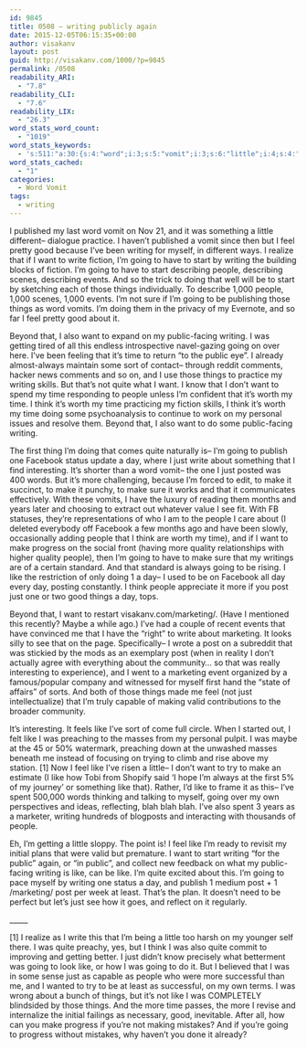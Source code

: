 ```yaml
---
id: 9845
title: 0508 – writing publicly again
date: 2015-12-05T06:15:35+00:00
author: visakanv
layout: post
guid: http://visakanv.com/1000/?p=9845
permalink: /0508
readability_ARI:
  - "7.8"
readability_CLI:
  - "7.6"
readability_LIX:
  - "26.3"
word_stats_word_count:
  - "1019"
word_stats_keywords:
  - 's:511:"a:30:{s:4:"word";i:3;s:5:"vomit";i:3;s:6:"little";i:4;s:4:"feel";i:5;s:4:"good";i:4;s:7:"writing";i:9;s:4:"want";i:9;s:5:"write";i:4;s:7:"fiction";i:3;s:5:"going";i:12;s:5:"start";i:4;s:10:"describing";i:3;s:6:"people";i:9;s:6:"events";i:3;s:6:"things";i:7;s:4:"sure";i:3;s:6:"public";i:6;s:6:"facing";i:3;s:4:"time";i:7;s:5:"worth";i:4;s:5:"think";i:5;s:8:"facebook";i:3;s:4:"just";i:7;s:11:"interesting";i:3;s:4:"make";i:7;s:8:"progress";i:3;s:4:"like";i:12;s:4:"post";i:5;s:9:"marketing";i:4;s:4:"blah";i:3;}";'
word_stats_cached:
  - "1"
categories:
  - Word Vomit
tags:
  - writing
---
```

I published my last word vomit on Nov 21, and it was something a little different– dialogue practice. I haven&#8217;t published a vomit since then but I feel pretty good because I&#8217;ve been writing for myself, in different ways. I realize that if I want to write fiction, I&#8217;m going to have to start by writing the building blocks of fiction. I&#8217;m going to have to start describing people, describing scenes, describing events. And so the trick to doing that well will be to start by sketching each of those things individually. To describe 1,000 people, 1,000 scenes, 1,000 events. I&#8217;m not sure if I&#8217;m going to be publishing those things as word vomits. I&#8217;m doing them in the privacy of my Evernote, and so far I feel pretty good about it.

Beyond that, I also want to expand on my public-facing writing. I was getting tired of all this endless introspective navel-gazing going on over here. I&#8217;ve been feeling that it&#8217;s time to return &#8220;to the public eye&#8221;. I already almost-always maintain some sort of contact– through reddit comments, hacker news comments and so on, and I use those things to practice my writing skills. But that&#8217;s not quite what I want. I know that I don&#8217;t want to spend my time responding to people unless I&#8217;m confident that it&#8217;s worth my time. I think it&#8217;s worth my time practicing my fiction skills, I think it&#8217;s worth my time doing some psychoanalysis to continue to work on my personal issues and resolve them. Beyond that, I also want to do some public-facing writing. 

The first thing I&#8217;m doing that comes quite naturally is– I&#8217;m going to publish one Facebook status update a day, where I just write about something that I find interesting. It&#8217;s shorter than a word vomit– the one I just posted was 400 words. But it&#8217;s more challenging, because I&#8217;m forced to edit, to make it succinct, to make it punchy, to make sure it works and that it communicates effectively. With these vomits, I have the luxury of reading them months and years later and choosing to extract out whatever value I see fit. With FB statuses, they&#8217;re representations of who I am to the people I care about (I deleted everybody off Facebook a few months ago and have been slowly, occasionally adding people that I think are worth my time), and if I want to make progress on the social front (having more quality relationships with higher quality people), then I&#8217;m going to have to make sure that my writings are of a certain standard. And that standard is always going to be rising. I like the restriction of only doing 1 a day– I used to be on Facebook all day every day, posting constantly. I think people appreciate it more if you post just one or two good things a day, tops.

Beyond that, I want to restart visakanv.com/marketing/. (Have I mentioned this recently? Maybe a while ago.) I&#8217;ve had a couple of recent events that have convinced me that I have the &#8220;right&#8221; to write about marketing. It looks silly to see that on the page. Specifically– I wrote a post on a subreddit that was stickied by the mods as an exemplary post (when in reality I don&#8217;t actually agree with everything about the community&#8230; so that was really interesting to experience), and I went to a marketing event organized by a famous/popular company and witnessed for myself first hand the &#8220;state of affairs&#8221; of sorts. And both of those things made me feel (not just intellectualize) that I&#8217;m truly capable of making valid contributions to the broader community.

It&#8217;s interesting. It feels like I&#8217;ve sort of come full circle. When I started out, I felt like I was preaching to the masses from my personal pulpit. I was maybe at the 45 or 50% watermark, preaching down at the unwashed masses beneath me instead of focusing on trying to climb and rise above my station. [1] Now I feel like I&#8217;ve risen a little– I don&#8217;t want to try to make an estimate (I like how Tobi from Shopify said &#8216;I hope I&#8217;m always at the first 5% of my journey&#8217; or something like that). Rather, I&#8217;d like to frame it as this– I&#8217;ve spent 500,000 words thinking and talking to myself, going over my own perspectives and ideas, reflecting, blah blah blah. I&#8217;ve also spent 3 years as a marketer, writing hundreds of blogposts and interacting with thousands of people. 

Eh, I&#8217;m getting a little sloppy. The point is! I feel like I&#8217;m ready to revisit my initial plans that were valid but premature. I want to start writing &#8220;for the public&#8221; again, or &#8220;in public&#8221;, and collect new feedback on what my public-facing writing is like, can be like. I&#8217;m quite excited about this. I&#8217;m going to pace myself by writing one status a day, and publish 1 medium post + 1 /marketing/ post per week at least. That&#8217;s the plan. It doesn&#8217;t need to be perfect but let&#8217;s just see how it goes, and reflect on it regularly.

\_____

[1] I realize as I write this that I&#8217;m being a little too harsh on my younger self there. I was quite preachy, yes, but I think I was also quite commit to improving and getting better. I just didn&#8217;t know precisely what betterment was going to look like, or how I was going to do it. But I believed that I was in some sense just as capable as people who were more successful than me, and I wanted to try to be at least as successful, on my own terms. I was wrong about a bunch of things, but it&#8217;s not like I was COMPLETELY blindsided by those things. And the more time passes, the more I revise and internalize the initial failings as necessary, good, inevitable. After all, how can you make progress if you&#8217;re not making mistakes? And if you&#8217;re going to progress without mistakes, why haven&#8217;t you done it already?